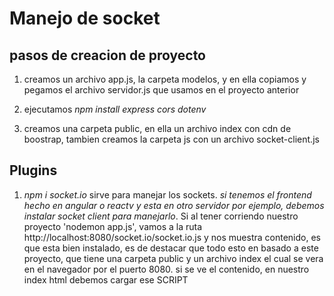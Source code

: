 # Manejo de socket

## pasos de creacion de proyecto

1.  creamos un archivo app.js, la carpeta modelos, y en ella copiamos y pegamos el archivo servidor.js que usamos en el proyecto anterior

2. ejecutamos *npm install express cors dotenv*

3. creamos una carpeta public, en ella un archivo index con cdn de boostrap, tambien creamos la carpeta js con un archivo socket-client.js

## Plugins 

1. *npm i socket.io* sirve para manejar los sockets. *si tenemos el frontend hecho en angular o reactv y esta en otro servidor por ejemplo, debemos instalar socket client para manejarlo*.
        Si al tener corriendo nuestro proyecto 'nodemon app.js', vamos a la ruta http://localhost:8080/socket.io/socket.io.js y nos muestra contenido, es que esta bien instalado, es de destacar que todo esto en basado a este proyecto, que tiene una carpeta public y un archivo index el cual se vera en el navegador por el puerto 8080. si se ve el contenido, en nuestro index html debemos cargar ese SCRIPT
